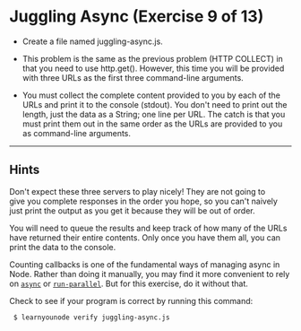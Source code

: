 # Juggling Async (Exercise 9 of 13)

- Create a file named juggling-async.js.

- This problem is the same as the previous problem (HTTP COLLECT) in that you need to use http.get(). However, this time you will be provided with three URLs as the first three command-line arguments.

- You must collect the complete content provided to you by each of the URLs and print it to the console (stdout). You don't need to print out the length, just the data as a String; one line per URL. The catch is that you must print them out in the same order as the URLs are provided to you as command-line arguments.

--- 

 ## Hints

  Don't expect these three servers to play nicely! They are not going to        
  give you complete responses in the order you hope, so you can't naively       
  just print the output as you get it because they will be out of order.

  You will need to queue the results and keep track of how many of the URLs
  have returned their entire contents. Only once you have them all, you can
  print the data to the console.

  Counting callbacks is one of the fundamental ways of managing async in
  Node. Rather than doing it manually, you may find it more convenient to
  rely on [`async`](https://www.npmjs.com/package/async) or
  [`run-parallel`](https://www.npmjs.com/package/run-parallel). But for this
  exercise, do it without that.

  Check to see if your program is correct by running this command:

     $ learnyounode verify juggling-async.js